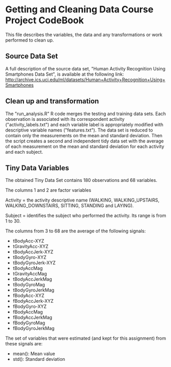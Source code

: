 # Getting and Cleaning Data Course Project CodeBook

This file describes the variables, the data and any transformations or work performed to clean up.

## Source Data Set 
A full description of the source data set, "Human Activity Recognition Using Smartphones Data Set", is available at the following link:
http://archive.ics.uci.edu/ml/datasets/Human+Activity+Recognition+Using+Smartphones

## Clean up and transformation
The "run_analysis.R" R code merges the testing and training data sets. Each observation is associated with its correspondent  activity ("activity_labels.txt") and each variable label is appropriately modified with descriptive variable names ("features.txt"). 
The data set is reduced to contain only the measurements on the mean and standard deviation.
Then the script creates a second and independent tidy data set with the average of each measurement on the mean and standard deviation for each activity and each subject.

## Tiny Data Variables
The obtained Tiny Data Set contains 180 observations and 68 variables.

The columns 1 and 2 are factor variables

Activity = the activity descriptive name (WALKING, WALKING_UPSTAIRS, WALKING_DOWNSTAIRS, SITTING, STANDING and LAYING). 

Subject = identifies the subject who performed the activity. Its range is from 1 to 30.

The columns from 3 to 68 are the average of the following signals:

- tBodyAcc-XYZ 
- tGravityAcc-XYZ 
- tBodyAccJerk-XYZ 
- tBodyGyro-XYZ 
- tBodyGyroJerk-XYZ 
- tBodyAccMag 
- tGravityAccMag 
- tBodyAccJerkMag 
- tBodyGyroMag 
- tBodyGyroJerkMag 
- fBodyAcc-XYZ 
- fBodyAccJerk-XYZ 
- fBodyGyro-XYZ 
- fBodyAccMag 
- fBodyAccJerkMag 
- fBodyGyroMag 
- fBodyGyroJerkMag

The set of variables that were estimated (and kept for this assignment) from these signals are:

- mean(): Mean value
- std(): Standard deviation

